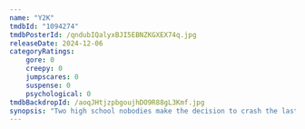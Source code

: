 ```yaml
---
name: "Y2K"
tmdbId: "1094274"
tmdbPosterId: /qndubIQalyxBJI5EBNZKGXEX74q.jpg
releaseDate: 2024-12-06
categoryRatings:
    gore: 0
    creepy: 0
    jumpscares: 0
    suspense: 0
    psychological: 0
tmdbBackdropId: /aoqJHtjzpbgoujhDO9R88gL3Kmf.jpg
synopsis: "Two high school nobodies make the decision to crash the last major celebration before the new millennium on New Year's Eve 1999. The night becomes even crazier than they could have ever dreamed when the clock strikes midnight."
---
```

